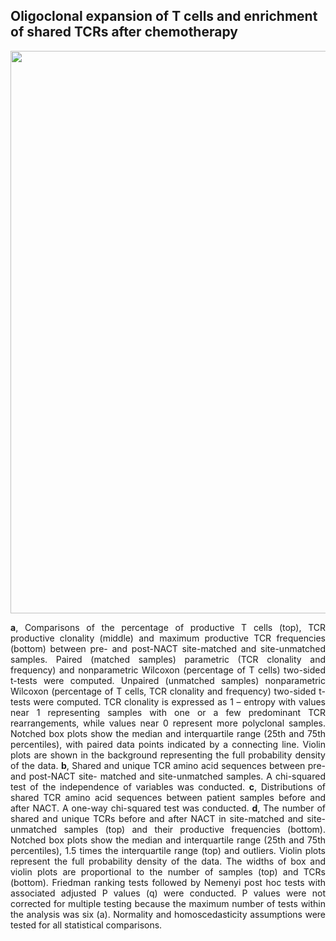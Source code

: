 ## Oligoclonal expansion of T cells and enrichment of shared TCRs after chemotherapy

<p align="center">
  <img src="https://github.com/cansysbio/HGSOC_TME_Heterogeneity/blob/Figures/Figures/main/7/OVCT_Fig_m7.png" width="900"></div>
</p>

<p align="justify">
<strong>a</strong>, Comparisons of the percentage of productive T cells (top), TCR productive clonality (middle) and maximum productive TCR frequencies (bottom) between pre- and post-NACT site-matched and site-unmatched samples. Paired (matched samples) parametric (TCR clonality and frequency) and nonparametric Wilcoxon (percentage of T cells) two-sided t-tests were computed. Unpaired (unmatched samples) nonparametric Wilcoxon (percentage of T cells, TCR clonality and frequency) two-sided t-tests were computed. TCR clonality is expressed as 1 – entropy with values near 1 representing samples with one or a few predominant TCR rearrangements, while values near 0 represent more polyclonal samples. Notched box plots show the median and interquartile range (25th and 75th percentiles), with paired data points indicated by a connecting line. Violin plots are shown in the background representing the full probability density of the data. <strong>b</strong>, Shared and unique TCR amino acid sequences between pre- and post-NACT site- matched and site-unmatched samples. A chi-squared test of the independence of variables was conducted. <strong>c</strong>, Distributions of shared TCR amino acid sequences between patient samples before and after NACT. A one-way chi-squared test was conducted. <strong>d</strong>, The number of shared and unique TCRs before and after NACT in site-matched and site-unmatched samples (top) and their productive frequencies (bottom). Notched box plots show the median and interquartile range (25th and 75th percentiles), 1.5 times the interquartile range (top) and outliers. Violin plots represent the full probability density of the data. The widths of box and violin plots are proportional to the number of samples (top) and TCRs (bottom). Friedman ranking tests followed by Nemenyi post hoc tests with associated adjusted P values (q) were conducted. P values were not corrected for multiple testing because the maximum number of tests within the analysis was six (a). Normality and homoscedasticity assumptions were tested for all statistical comparisons.
</p>
